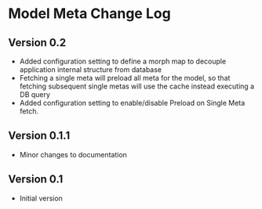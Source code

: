 # Model Meta Change Log

## Version 0.2

- Added configuration setting to define a morph map to decouple application internal structure from database
- Fetching a single meta will preload all meta for the model, so that fetching subsequent single metas will use the cache instead executing a DB query 
- Added configuration setting to enable/disable Preload on Single Meta fetch.

## Version 0.1.1

- Minor changes to documentation

## Version 0.1

- Initial version